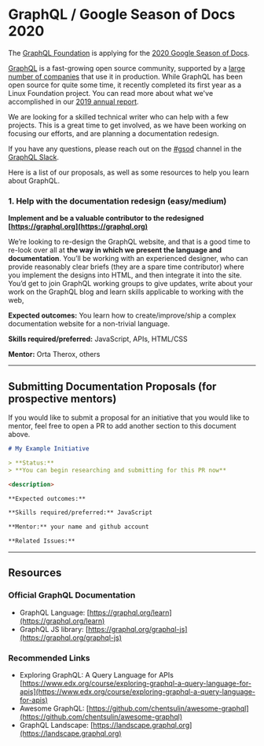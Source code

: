 # GraphQL / Google Season of Docs 2020

The [GraphQL Foundation](https://foundation.graphql.org) is applying for the [2020 Google Season of Docs](https://developers.google.com/season-of-docs).

[GraphQL](https://graphql.org) is a fast-growing open source community, supported by a [large number of companies](https://landscape.graphql.org) that use it in production.  While GraphQL has been open source for quite some time, it recently completed its first year as a Linux Foundation project.  You can read more about what we've accomplished in our [2019 annual report](https://foundation.graphql.org/reports/annual-report-2019/).

We are looking for a skilled technical writer who can help with a few projects.  This is a great time to get involved, as we have been working on focusing our efforts, and are planning a documentation redesign.

If you have any questions, please reach out on the [#gsod]() channel in the [GraphQL Slack](https://slack.graphql.org).

Here is a list of our proposals, as well as some resources to help you learn about GraphQL.

### 1. Help with the documentation redesign (easy/medium)

**Implement and be a valuable contributor to the redesigned [https://graphql.org](https://graphql.org)**

We’re looking to re-design the GraphQL website, and that is a good time to re-look over all at **the way in which we present the language and documentation**.
You’ll be working with an experienced designer, who can provide reasonably clear briefs (they are a spare time contributor) where you implement the designs into HTML, and then integrate it into the site.
You’d get to join GraphQL working groups to give updates, write about your work on the GraphQL blog and learn skills applicable to working with the web,

**Expected outcomes:** You learn how to create/improve/ship a complex documentation website for a non-trivial language.

**Skills required/preferred:** JavaScript, APIs, HTML/CSS

**Mentor:** Orta Therox, others

---

## Submitting Documentation Proposals (for prospective mentors)

If you would like to submit a proposal for an initiative that you would like to mentor, feel free to open a PR to add another section to this document above.

```md
# My Example Initiative

> **Status:** 
> **You can begin researching and submitting for this PR now**

<description>

**Expected outcomes:**

**Skills required/preferred:** JavaScript

**Mentor:** your name and github account

**Related Issues:**
```

---

## Resources

### Official GraphQL Documentation

- GraphQL Language: [https://graphql.org/learn](https://graphql.org/learn)
- GraphQL JS library: [https://graphql.org/graphql-js](https://graphql.org/graphql-js)

### Recommended Links

- Exploring GraphQL: A Query Language for APIs [https://www.edx.org/course/exploring-graphql-a-query-language-for-apis](https://www.edx.org/course/exploring-graphql-a-query-language-for-apis)
- Awesome GraphQL: [https://github.com/chentsulin/awesome-graphql](https://github.com/chentsulin/awesome-graphql)
- GraphQL Landscape: [https://landscape.graphql.org](https://landscape.graphql.org)